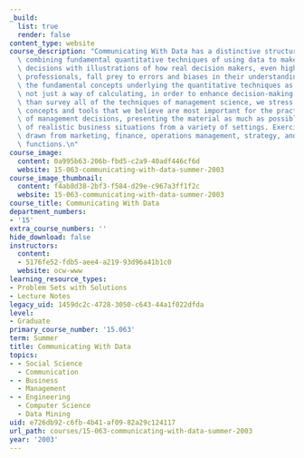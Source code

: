 ```yaml
---
_build:
  list: true
  render: false
content_type: website
course_description: "Communicating With Data has a distinctive structure and content,\
  \ combining fundamental quantitative techniques of using data to make informed management\
  \ decisions with illustrations of how real decision makers, even highly trained\
  \ professionals, fall prey to errors and biases in their understanding. We present\
  \ the fundamental concepts underlying the quantitative techniques as a way of thinking,\
  \ not just a way of calculating, in order to enhance decision-making skills.\_Rather\
  \ than survey all of the techniques of management science, we stress those fundamental\
  \ concepts and tools that we believe are most important for the practical analysis\
  \ of management decisions, presenting the material as much as possible in the context\
  \ of realistic business situations from a variety of settings. Exercises and examples\
  \ drawn from marketing, finance, operations management, strategy, and other management\
  \ functions.\n"
course_image:
  content: 0a995b63-206b-fbd5-c2a9-40adf446cf6d
  website: 15-063-communicating-with-data-summer-2003
course_image_thumbnail:
  content: f4ab8d38-2bf3-f584-d29e-c967a3ff1f2c
  website: 15-063-communicating-with-data-summer-2003
course_title: Communicating With Data
department_numbers:
- '15'
extra_course_numbers: ''
hide_download: false
instructors:
  content:
  - 5176fe52-fdb5-aee4-a219-93d96a41b1c0
  website: ocw-www
learning_resource_types:
- Problem Sets with Solutions
- Lecture Notes
legacy_uid: 1459dc2c-4728-3050-c643-44a1f022dfda
level:
- Graduate
primary_course_number: '15.063'
term: Summer
title: Communicating With Data
topics:
- - Social Science
  - Communication
- - Business
  - Management
- - Engineering
  - Computer Science
  - Data Mining
uid: e726db92-c6fb-4b41-af09-82a29c124117
url_path: courses/15-063-communicating-with-data-summer-2003
year: '2003'
---
```

